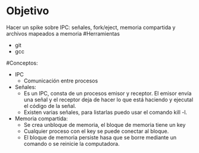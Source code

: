 # Objetivo 
Hacer un spike sobre IPC: señales, fork/eject, memoria compartida y archivos mapeados a memoria
#Herramientas
* git
* gcc

#Conceptos:
* IPC
  * Comunicación entre procesos
* Señales:
  * Es un IPC, consta de un procesos emisor y receptor. El emisor envía una señal y el receptor deja de hacer lo que está 
  haciendo y ejecutal el código de la señal.
  * Existen varias señales, para listarlas puedo usar el comando kill -l.
* Memoria compartida:
  * Se crea unbloque de memoria, el bloque de memoria tiene un key
  * Cualquier proceso con el key se puede conectar al bloque.
  * El bloque de memoria persiste hasa que se borre mediante un comando o se reinicie la computadora.
  
   
